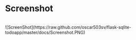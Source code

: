 # Screenshot
<br>
![ScreenShot](https://raw.github.com/oscar503sv/flask-sqlite-todoapp/master/docs/Screenshot.PNG)